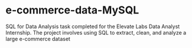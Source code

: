 # e-commerce-data-MySQL
SQL for Data Analysis task completed for the Elevate Labs Data Analyst Internship. The project involves using SQL to extract, clean, and analyze a large e-commerce dataset
